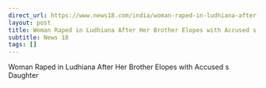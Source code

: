 ```yaml
---
direct_url: https://www.news18.com/india/woman-raped-in-ludhiana-after-her-brother-elopes-with-accuseds-daughter-9012696.html
layout: post
title: Woman Raped in Ludhiana After Her Brother Elopes with Accused s Daughter
subtitle: News 18
tags: []
---
```


Woman Raped in Ludhiana After Her Brother Elopes with Accused s Daughter
